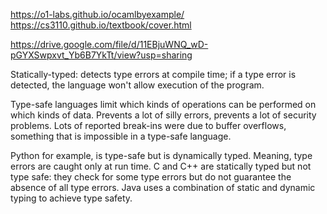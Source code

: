 https://o1-labs.github.io/ocamlbyexample/
https://cs3110.github.io/textbook/cover.html

https://drive.google.com/file/d/11EBjuWNQ_wD-pGYXSwpxvt_Yb6B7YkTt/view?usp=sharing

Statically-typed: detects type errors at compile time; if a type error is detected, the language won't allow execution of the program.

Type-safe languages limit which kinds of operations can be performed on which kinds of data. Prevents a lot of silly errors, prevents a lot of security problems. Lots of reported break-ins were due to buffer overflows, something that is impossible in a type-safe language.

Python for example, is type-safe but is dynamically typed. Meaning, type errors are caught only at run time.
C and C++ are statically typed but not type safe: they check for some type errors but do not guarantee the absence of all type errors.
Java uses a combination of static and dynamic typing to achieve type safety.


